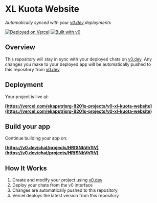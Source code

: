 # XL Kuota Website

*Automatically synced with your [v0.dev](https://v0.dev) deployments*

[![Deployed on Vercel](https://img.shields.io/badge/Deployed%20on-Vercel-black?style=for-the-badge&logo=vercel)](https://vercel.com/ekaputrisrg-8201s-projects/v0-xl-kuota-website)
[![Built with v0](https://img.shields.io/badge/Built%20with-v0.dev-black?style=for-the-badge)](https://v0.dev/chat/projects/HRfSNbVhTtV)

## Overview

This repository will stay in sync with your deployed chats on [v0.dev](https://v0.dev).
Any changes you make to your deployed app will be automatically pushed to this repository from [v0.dev](https://v0.dev).

## Deployment

Your project is live at:

**[https://vercel.com/ekaputrisrg-8201s-projects/v0-xl-kuota-website](https://vercel.com/ekaputrisrg-8201s-projects/v0-xl-kuota-website)**

## Build your app

Continue building your app on:

**[https://v0.dev/chat/projects/HRfSNbVhTtV](https://v0.dev/chat/projects/HRfSNbVhTtV)**

## How It Works

1. Create and modify your project using [v0.dev](https://v0.dev)
2. Deploy your chats from the v0 interface
3. Changes are automatically pushed to this repository
4. Vercel deploys the latest version from this repository